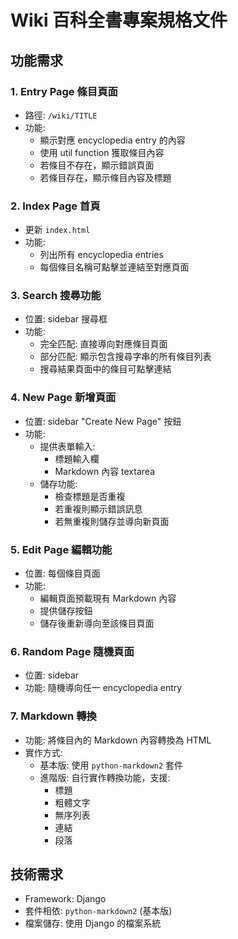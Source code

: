 # Wiki 百科全書專案規格文件

## 功能需求

### 1. Entry Page 條目頁面
- 路徑: `/wiki/TITLE`
- 功能:
  - 顯示對應 encyclopedia entry 的內容
  - 使用 util function 獲取條目內容
  - 若條目不存在，顯示錯誤頁面
  - 若條目存在，顯示條目內容及標題

### 2. Index Page 首頁
- 更新 `index.html`
- 功能:
  - 列出所有 encyclopedia entries
  - 每個條目名稱可點擊並連結至對應頁面

### 3. Search 搜尋功能
- 位置: sidebar 搜尋框
- 功能:
  - 完全匹配: 直接導向對應條目頁面
  - 部分匹配: 顯示包含搜尋字串的所有條目列表
  - 搜尋結果頁面中的條目可點擊連結

### 4. New Page 新增頁面
- 位置: sidebar "Create New Page" 按鈕
- 功能:
  - 提供表單輸入:
    - 標題輸入欄
    - Markdown 內容 textarea
  - 儲存功能:
    - 檢查標題是否重複
    - 若重複則顯示錯誤訊息
    - 若無重複則儲存並導向新頁面

### 5. Edit Page 編輯功能
- 位置: 每個條目頁面
- 功能:
  - 編輯頁面預載現有 Markdown 內容
  - 提供儲存按鈕
  - 儲存後重新導向至該條目頁面

### 6. Random Page 隨機頁面
- 位置: sidebar
- 功能: 隨機導向任一 encyclopedia entry

### 7. Markdown 轉換
- 功能: 將條目內的 Markdown 內容轉換為 HTML
- 實作方式:
  - 基本版: 使用 `python-markdown2` 套件
  - 進階版: 自行實作轉換功能，支援:
    - 標題
    - 粗體文字
    - 無序列表
    - 連結
    - 段落

## 技術需求
- Framework: Django
- 套件相依: `python-markdown2` (基本版)
- 檔案儲存: 使用 Django 的檔案系統
